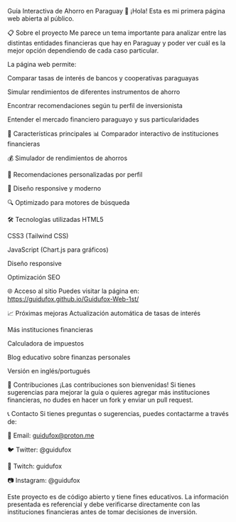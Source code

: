 Guía Interactiva de Ahorro en Paraguay 🏦
¡Hola! Esta es mi primera página web abierta al público.

📋 Sobre el proyecto
Me parece un tema importante para analizar entre las distintas entidades financieras que hay en Paraguay y poder ver cuál es la mejor opción dependiendo de cada caso particular.

La página web permite:

Comparar tasas de interés de bancos y cooperativas paraguayas

Simular rendimientos de diferentes instrumentos de ahorro

Encontrar recomendaciones según tu perfil de inversionista

Entender el mercado financiero paraguayo y sus particularidades

🚀 Características principales
📊 Comparador interactivo de instituciones financieras

💰 Simulador de rendimientos de ahorros

🎯 Recomendaciones personalizadas por perfil

📱 Diseño responsive y moderno

🔍 Optimizado para motores de búsqueda

🛠️ Tecnologías utilizadas
HTML5

CSS3 (Tailwind CSS)

JavaScript (Chart.js para gráficos)

Diseño responsive

Optimización SEO

🌐 Acceso al sitio
Puedes visitar la página en:
https://guidufox.github.io/Guidufox-Web-1st/

📈 Próximas mejoras
Actualización automática de tasas de interés

Más instituciones financieras

Calculadora de impuestos

Blog educativo sobre finanzas personales

Versión en inglés/portugués

🤝 Contribuciones
¡Las contribuciones son bienvenidas! Si tienes sugerencias para mejorar la guía o quieres agregar más instituciones financieras, no dudes en hacer un fork y enviar un pull request.

📞 Contacto
Si tienes preguntas o sugerencias, puedes contactarme a través de:

📧 Email: guidufox@proton.me

🐦 Twitter: @guidufox

🎥 Twitch: guidufox

📷 Instagram: @guidufox

Este proyecto es de código abierto y tiene fines educativos. La información presentada es referencial y debe verificarse directamente con las instituciones financieras antes de tomar decisiones de inversión.
